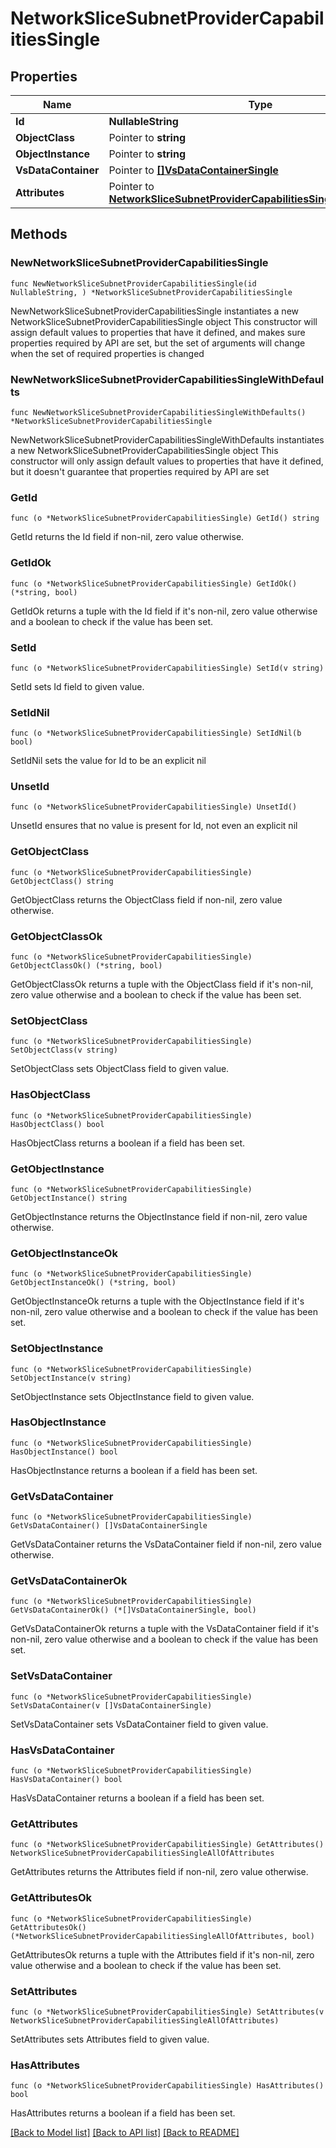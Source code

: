 # NetworkSliceSubnetProviderCapabilitiesSingle

## Properties

Name | Type | Description | Notes
------------ | ------------- | ------------- | -------------
**Id** | **NullableString** |  | 
**ObjectClass** | Pointer to **string** |  | [optional] 
**ObjectInstance** | Pointer to **string** |  | [optional] 
**VsDataContainer** | Pointer to [**[]VsDataContainerSingle**](VsDataContainerSingle.md) |  | [optional] 
**Attributes** | Pointer to [**NetworkSliceSubnetProviderCapabilitiesSingleAllOfAttributes**](NetworkSliceSubnetProviderCapabilitiesSingleAllOfAttributes.md) |  | [optional] 

## Methods

### NewNetworkSliceSubnetProviderCapabilitiesSingle

`func NewNetworkSliceSubnetProviderCapabilitiesSingle(id NullableString, ) *NetworkSliceSubnetProviderCapabilitiesSingle`

NewNetworkSliceSubnetProviderCapabilitiesSingle instantiates a new NetworkSliceSubnetProviderCapabilitiesSingle object
This constructor will assign default values to properties that have it defined,
and makes sure properties required by API are set, but the set of arguments
will change when the set of required properties is changed

### NewNetworkSliceSubnetProviderCapabilitiesSingleWithDefaults

`func NewNetworkSliceSubnetProviderCapabilitiesSingleWithDefaults() *NetworkSliceSubnetProviderCapabilitiesSingle`

NewNetworkSliceSubnetProviderCapabilitiesSingleWithDefaults instantiates a new NetworkSliceSubnetProviderCapabilitiesSingle object
This constructor will only assign default values to properties that have it defined,
but it doesn't guarantee that properties required by API are set

### GetId

`func (o *NetworkSliceSubnetProviderCapabilitiesSingle) GetId() string`

GetId returns the Id field if non-nil, zero value otherwise.

### GetIdOk

`func (o *NetworkSliceSubnetProviderCapabilitiesSingle) GetIdOk() (*string, bool)`

GetIdOk returns a tuple with the Id field if it's non-nil, zero value otherwise
and a boolean to check if the value has been set.

### SetId

`func (o *NetworkSliceSubnetProviderCapabilitiesSingle) SetId(v string)`

SetId sets Id field to given value.


### SetIdNil

`func (o *NetworkSliceSubnetProviderCapabilitiesSingle) SetIdNil(b bool)`

 SetIdNil sets the value for Id to be an explicit nil

### UnsetId
`func (o *NetworkSliceSubnetProviderCapabilitiesSingle) UnsetId()`

UnsetId ensures that no value is present for Id, not even an explicit nil
### GetObjectClass

`func (o *NetworkSliceSubnetProviderCapabilitiesSingle) GetObjectClass() string`

GetObjectClass returns the ObjectClass field if non-nil, zero value otherwise.

### GetObjectClassOk

`func (o *NetworkSliceSubnetProviderCapabilitiesSingle) GetObjectClassOk() (*string, bool)`

GetObjectClassOk returns a tuple with the ObjectClass field if it's non-nil, zero value otherwise
and a boolean to check if the value has been set.

### SetObjectClass

`func (o *NetworkSliceSubnetProviderCapabilitiesSingle) SetObjectClass(v string)`

SetObjectClass sets ObjectClass field to given value.

### HasObjectClass

`func (o *NetworkSliceSubnetProviderCapabilitiesSingle) HasObjectClass() bool`

HasObjectClass returns a boolean if a field has been set.

### GetObjectInstance

`func (o *NetworkSliceSubnetProviderCapabilitiesSingle) GetObjectInstance() string`

GetObjectInstance returns the ObjectInstance field if non-nil, zero value otherwise.

### GetObjectInstanceOk

`func (o *NetworkSliceSubnetProviderCapabilitiesSingle) GetObjectInstanceOk() (*string, bool)`

GetObjectInstanceOk returns a tuple with the ObjectInstance field if it's non-nil, zero value otherwise
and a boolean to check if the value has been set.

### SetObjectInstance

`func (o *NetworkSliceSubnetProviderCapabilitiesSingle) SetObjectInstance(v string)`

SetObjectInstance sets ObjectInstance field to given value.

### HasObjectInstance

`func (o *NetworkSliceSubnetProviderCapabilitiesSingle) HasObjectInstance() bool`

HasObjectInstance returns a boolean if a field has been set.

### GetVsDataContainer

`func (o *NetworkSliceSubnetProviderCapabilitiesSingle) GetVsDataContainer() []VsDataContainerSingle`

GetVsDataContainer returns the VsDataContainer field if non-nil, zero value otherwise.

### GetVsDataContainerOk

`func (o *NetworkSliceSubnetProviderCapabilitiesSingle) GetVsDataContainerOk() (*[]VsDataContainerSingle, bool)`

GetVsDataContainerOk returns a tuple with the VsDataContainer field if it's non-nil, zero value otherwise
and a boolean to check if the value has been set.

### SetVsDataContainer

`func (o *NetworkSliceSubnetProviderCapabilitiesSingle) SetVsDataContainer(v []VsDataContainerSingle)`

SetVsDataContainer sets VsDataContainer field to given value.

### HasVsDataContainer

`func (o *NetworkSliceSubnetProviderCapabilitiesSingle) HasVsDataContainer() bool`

HasVsDataContainer returns a boolean if a field has been set.

### GetAttributes

`func (o *NetworkSliceSubnetProviderCapabilitiesSingle) GetAttributes() NetworkSliceSubnetProviderCapabilitiesSingleAllOfAttributes`

GetAttributes returns the Attributes field if non-nil, zero value otherwise.

### GetAttributesOk

`func (o *NetworkSliceSubnetProviderCapabilitiesSingle) GetAttributesOk() (*NetworkSliceSubnetProviderCapabilitiesSingleAllOfAttributes, bool)`

GetAttributesOk returns a tuple with the Attributes field if it's non-nil, zero value otherwise
and a boolean to check if the value has been set.

### SetAttributes

`func (o *NetworkSliceSubnetProviderCapabilitiesSingle) SetAttributes(v NetworkSliceSubnetProviderCapabilitiesSingleAllOfAttributes)`

SetAttributes sets Attributes field to given value.

### HasAttributes

`func (o *NetworkSliceSubnetProviderCapabilitiesSingle) HasAttributes() bool`

HasAttributes returns a boolean if a field has been set.


[[Back to Model list]](../README.md#documentation-for-models) [[Back to API list]](../README.md#documentation-for-api-endpoints) [[Back to README]](../README.md)



